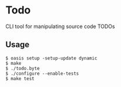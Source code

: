 # Todo

CLI tool for manipulating source code TODOs

## Usage

```console
$ oasis setup -setup-update dynamic
$ make
$ ./todo.byte
$ ./configure --enable-tests
$ make test
```
